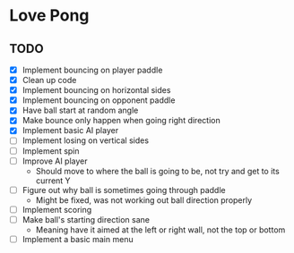 # Love Pong

## TODO

- [x] Implement bouncing on player paddle
- [x] Clean up code
- [x] Implement bouncing on horizontal sides
- [x] Implement bouncing on opponent paddle
- [x] Have ball start at random angle
- [x] Make bounce only happen when going right direction
- [x] Implement basic AI player
- [ ] Implement losing on vertical sides
- [ ] Implement spin
- [ ] Improve AI player
	- Should move to where the ball is going to be, not try and get to its current Y
- [ ] Figure out why ball is sometimes going through paddle
	- Might be fixed, was not working out ball direction properly
- [ ] Implement scoring
- [ ] Make ball's starting direction sane
	- Meaning have it aimed at the left or right wall, not the top or bottom
- [ ] Implement a basic main menu
